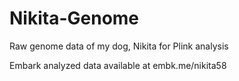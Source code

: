 # Nikita-Genome
Raw genome data of my dog, Nikita for Plink analysis

Embark analyzed data available at embk.me/nikita58
